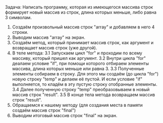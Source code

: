 Задача: Написать программу, которая из имеющегося массива строк формирует 
новый массив из строк, длина которых меньше, либо равна 3 символам.

1. Создаём произвольный массив строк "array" и добавляем в него 4 строки.
2. Выводим массив "array" на экран.
3. Создаём метод, который принимает массив строк, как аргумент и возвращает массив строк (уже другой).
3. В теле метода:
   3.1 Запускаем цикл "for" и проходим по всему массиву, который пришел как аргумент.
   3.2 Внутри цикла  "for" деалаем условие "if", при помощи которого отбираем элементы массива, длина которых меньше или равна 3.
   3.3 Полученные элементы собираем в строку. Для этого мы создаём (до цикла "for") новую строку "temp" и делаем её пустой.
   И если условие "if" выполняется, то кладём в эту пустую строку отобранные элементы.
   3.4 Далее полученную строку "temp" преобразовываем в новый массив строк "result". 
   3.5 В конце тела метода возвращаем массив строк "result". 
4. Обращаемся к нашему методу (для создания места в памяти создаём массив строк "final")
5. Выводим итоговый массив строк "final" на экран.